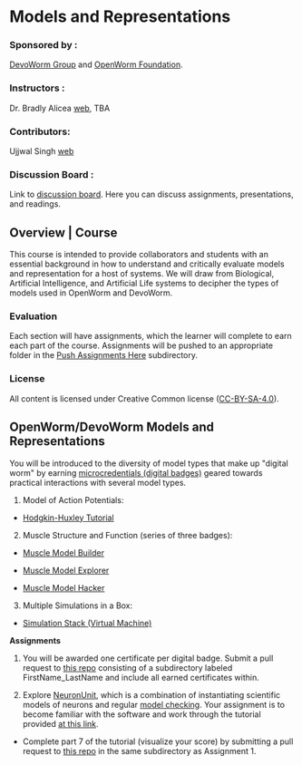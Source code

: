 # Models and Representations
### Sponsored by :  
[DevoWorm Group](https://devoworm.weebly.com/) and [OpenWorm Foundation](http://openworm.org/). 

### Instructors  :
Dr. Bradly Alicea [web](https://bradly-alicea.weebly.com/), TBA

### Contributors:
Ujjwal Singh [web](https://github.com/ujjwalll)

### Discussion Board :
Link to [discussion board](https://eliademy.com/app/a/courses/bdb7b0a934/discussions). Here you can discuss assignments, presentations, and readings.

## Overview | Course
This course is intended to provide collaborators and students with an essential background in how to understand and critically evaluate models and representation for a host of systems. We will draw from Biological, Artificial Intelligence, and Artificial Life systems to decipher the types of models used in OpenWorm and DevoWorm. 

### Evaluation  
Each section will have assignments, which the learner will complete to earn each part of the course. Assignments will be pushed to an appropriate folder in the [Push Assignments Here](https://github.com/devoworm/OW-DW-Education/tree/master/Models%20and%20Representations/Push%20Assignments%20Here) subdirectory.

### License  
All content is licensed under Creative Common license ([CC-BY-SA-4.0](https://github.com/devoworm/Licensing-DRM/blob/master/CC-BY-SA-4.0%20License.md)). 

## OpenWorm/DevoWorm Models and Representations  

You will be introduced to the diversity of model types that make up "digital worm" by earning [microcredentials (digital badges)](https://en.wikipedia.org/wiki/Digital_badge) geared towards practical interactions with several model types.

1. Model of Action Potentials:  

* [Hodgkin-Huxley Tutorial](https://www.badgelist.com/OpenWorm/Hodgkin-Huxley-Tutorial-Graduate)

2. Muscle Structure and Function (series of three badges): 

* [Muscle Model Builder](https://www.badgelist.com/OpenWorm/Muscle-Model-Builder)

* [Muscle Model Explorer](https://www.badgelist.com/OpenWorm/Muscle-Model-Explorer)

* [Muscle Model Hacker](https://www.badgelist.com/OpenWorm/Muscle-Model-Hacker)

3. Multiple Simulations in a Box:

* [Simulation Stack (Virtual Machine)](https://www.badgelist.com/OpenWorm/OpenWorm-Docker-Apprentice)

**Assignments**
1) You will be awarded one certificate per digital badge. Submit a pull request to [this repo](https://github.com/devoworm/OW-DW-Education/tree/master/Models%20and%20Representations/Push%20Assignments%20Here) consisting of a subdirectory labeled FirstName_LastName and include all earned certificates within.

2) Explore [NeuronUnit](https://github.com/scidash/neuronunit/blob/dev/README.md), which is a combination of instantiating scientific models of neurons and regular [model checking](https://en.wikipedia.org/wiki/Model_checking). Your assignment is to become familiar with the software and work through the tutorial provided [at this link](https://github.com/scidash/neuronunit/blob/dev/README.md).  

* Complete part 7 of the tutorial (visualize your score) by submitting a pull request to [this repo](https://github.com/devoworm/OW-DW-Education/tree/master/Models%20and%20Representations/Push%20Assignments%20Here) in the same subdirectory as Assignment 1.
